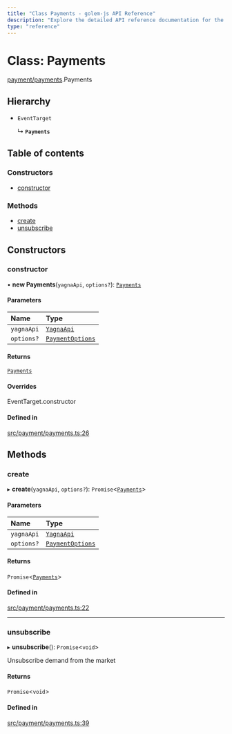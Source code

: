 ```yaml
---
title: "Class Payments - golem-js API Reference"
description: "Explore the detailed API reference documentation for the Class Payments within the golem-js SDK for the Golem Network."
type: "reference"
---
```

# Class: Payments

[payment/payments](../modules/payment_payments).Payments

## Hierarchy

- `EventTarget`

  ↳ **`Payments`**

## Table of contents

### Constructors

- [constructor](payment_payments.Payments#constructor)

### Methods

- [create](payment_payments.Payments#create)
- [unsubscribe](payment_payments.Payments#unsubscribe)

## Constructors

### constructor

• **new Payments**(`yagnaApi`, `options?`): [`Payments`](payment_payments.Payments)

#### Parameters

| Name | Type |
| :------ | :------ |
| `yagnaApi` | [`YagnaApi`](../modules/utils_yagna_yagna#yagnaapi) |
| `options?` | [`PaymentOptions`](../interfaces/payment_payments.PaymentOptions) |

#### Returns

[`Payments`](payment_payments.Payments)

#### Overrides

EventTarget.constructor

#### Defined in

[src/payment/payments.ts:26](https://github.com/golemfactory/golem-js/blob/552d481/src/payment/payments.ts#L26)

## Methods

### create

▸ **create**(`yagnaApi`, `options?`): `Promise`\<[`Payments`](payment_payments.Payments)\>

#### Parameters

| Name | Type |
| :------ | :------ |
| `yagnaApi` | [`YagnaApi`](../modules/utils_yagna_yagna#yagnaapi) |
| `options?` | [`PaymentOptions`](../interfaces/payment_payments.PaymentOptions) |

#### Returns

`Promise`\<[`Payments`](payment_payments.Payments)\>

#### Defined in

[src/payment/payments.ts:22](https://github.com/golemfactory/golem-js/blob/552d481/src/payment/payments.ts#L22)

___

### unsubscribe

▸ **unsubscribe**(): `Promise`\<`void`\>

Unsubscribe demand from the market

#### Returns

`Promise`\<`void`\>

#### Defined in

[src/payment/payments.ts:39](https://github.com/golemfactory/golem-js/blob/552d481/src/payment/payments.ts#L39)
